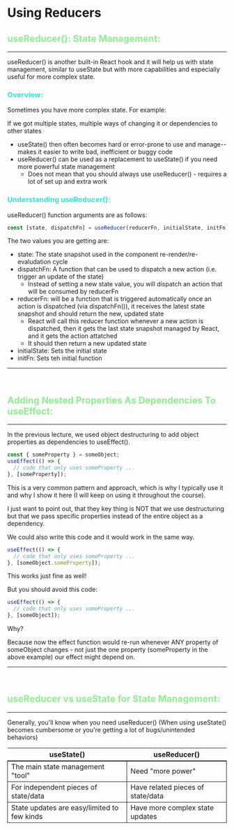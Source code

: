 <style>
th, thead {
    border-top:1pt solid;
    border-bottom: 2px solid;
    border-left: none;
    border-right: none;
}
td {
    border-top: 1px solid;
    border-bottom: 1px solid;
    border-left: 1px solid;
    border-right: 1px solid;
}
</style>

# Using Reducers

## <span style="color:lightgreen">useReducer(): State Management:</span>

---

useReducer() is another built-in React hook and it will help us with state management, similar to useState but with more capabilities and especially useful for more complex state.

### <span style="color:turquoise">Overview:</span>

Sometimes you have more complex state. For example:

If we got multiple states, multiple ways of changing it or dependencies to other states

- useState() then often becomes hard or error-prone to use and manage-- makes it easier to write bad, inefficient or buggy code
- useReducer() can be used as a replacement to useState() if you need more powerful state management
  - Does not mean that you should always use useReducer() - requires a lot of set up and extra work

### <span style="color:turquoise">Understanding useReducer():</span>

useReducer() function arguments are as follows:

```javascript
const [state, dispatchFn] = useReducer(reducerFn, initialState, initFn);
```

The two values you are getting are:

- state: The state snapshot used in the component re-render/re-evaludation cycle
- dispatchFn: A function that can be used to dispatch a new action (i.e. trigger an update of the state)
  - Instead of setting a new state value, you will dispatch an action that will be consumed by reducerFn
- reducerFn: will be a function that is triggered automatically once an action is dispatched (via dispatchFn()), it receives the latest state snapshot and should return the new, updated state
  - React will call this reducer function whenever a new action is dispatched, then it gets the last state snapshot managed by React, and it gets the action attatched
  - It should then return a new updated state
- initialState: Sets the initial state
- initFn: Sets teh initial function

---

<br>

## <span style="color:lightgreen">Adding Nested Properties As Dependencies To useEffect:</span>

---

In the previous lecture, we used object destructuring to add object properties as dependencies to useEffect().

```javascript
const { someProperty } = someObject;
useEffect(() => {
  // code that only uses someProperty ...
}, [someProperty]);
```

This is a very common pattern and approach, which is why I typically use it and why I show it here (I will keep on using it throughout the course).

I just want to point out, that they key thing is NOT that we use destructuring but that we pass specific properties instead of the entire object as a dependency.

We could also write this code and it would work in the same way.

```javascript
useEffect(() => {
  // code that only uses someProperty ...
}, [someObject.someProperty]);
```

This works just fine as well!

But you should avoid this code:

```javascript
useEffect(() => {
  // code that only uses someProperty ...
}, [someObject]);
```

Why?

Because now the effect function would re-run whenever ANY property of someObject changes - not just the one property (someProperty in the above example) our effect might depend on.

---

<br>

## <span style="color:lightgreen">useReducer vs useState for State Management:</span>

---

Generally, you'll know when you need useReducer() (When using useState() becomes cumbersome or you're getting a lot of bugs/unintended behaviors)

| useState()                                  | useReducer()                      |
| ------------------------------------------- | --------------------------------- |
| The main state management "tool"            | Need "more power"                 |
| For independent pieces of state/data        | Have related pieces of state/data |
| State updates are easy/limited to few kinds | Have more complex state updates   |
